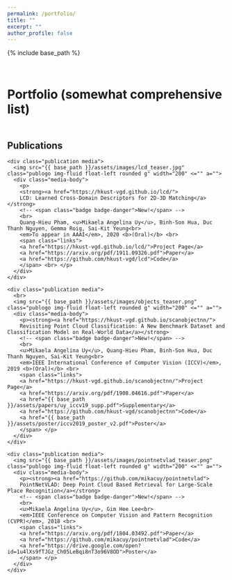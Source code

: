 ```yaml
---
permalink: /portfolio/
title: ""
excerpt: ""
author_profile: false
---
```


{% include base_path %}

<div class="topbar">
    <div class="container">
        <div>
      <div class="row mt-0">
                <br>
      </div>
      <div class="row mt-0" style="padding-bottom: 5px;">
                <div class="col-4 col-sm-4 col-md-3 col-lg-2 p-0 pl-0 pl-sm-4 offset-xl-1 col-xl-7">
                    <h1 class="hidden-xs-down"><span itemprop="name">Portfolio (somewhat comprehensive list)</span></h1>
                </div>
      </div>
</div>

<div class="container">
<div class="row mb-3" style="padding-bottom: 25px;">

  <div class="col-12 pt-3  px-4 pb-4   bubble offset-xl-1 col-xl-10" >

  <!-- ####################### Publications ####################### -->
  <h2>Publications</h2>

  <!-- <h5 class="pt-2 pb-1">Computer Vision</h5> -->
    <div class="publication media">
      <img src="{{ base_path }}/assets/images/lcd_teaser.jpg" class="publogo img-fluid float-left rounded g" width="200" <="" a="">
      <div class="media-body">
        <p>
        <strong><a href="https://hkust-vgd.github.io/lcd/">
        LCD: Learned Cross-Domain Descriptors for 2D-3D Matching</a></strong>
        <!-- <span class="badge badge-danger">New!</span> -->
        <br>
        Quang-Hieu Pham, <u>Mikaela Angelina Uy</u>, Binh-Son Hua, Duc Thanh Nguyen, Gemma Roig, Sai-Kit Yeung<br>
        <em>To appear in AAAI</em>, 2020 <b>(Oral)</b> <br> 
        <span class="links">
        <a href="https://hkust-vgd.github.io/lcd/">Project Page</a>
        <a href="https://arxiv.org/pdf/1911.09326.pdf">Paper</a>
        <a href="https://github.com/hkust-vgd/lcd">Code</a>
        </span> <br> </p>
      </div>
    </div>

    <div class="publication media">
      <br>
      <img src="{{ base_path }}/assets/images/objects_teaser.png" class="publogo img-fluid float-left rounded g" width="200" <="" a="">
      <div class="media-body">
        <p><strong><a href="https://hkust-vgd.github.io/scanobjectnn/">
        Revisiting Point Cloud Classification: A New Benchmark Dataset and Classification Model on Real-World Data</a></strong>
        <!-- <span class="badge badge-danger">New!</span> -->
        <br>
        <u>Mikaela Angelina Uy</u>, Quang-Hieu Pham, Binh-Son Hua, Duc Thanh Nguyen, Sai-Kit Yeung<br>
        <em>IEEE International Conference of Computer Vision (ICCV)</em>, 2019 <b>(Oral)</b> <br>
        <span class="links">
        <a href="https://hkust-vgd.github.io/scanobjectnn/">Project Page</a>
        <a href="https://arxiv.org/pdf/1908.04616.pdf">Paper</a>
        <a href="{{ base_path }}/assets/papers/uy_iccv19_supp.pdf">Supplementary</a>
        <a href="https://github.com/hkust-vgd/scanobjectnn">Code</a>
        <a href="{{ base_path }}/assets/poster/iccv2019_poster_v2.pdf">Poster</a>
        </span> </p>
      </div>
    </div>

    <div class="publication media">
      <img src="{{ base_path }}/assets/images/pointnetvlad_teaser.png" class="publogo img-fluid float-left rounded g" width="200" <="" a="">
      <div class="media-body">
        <p><strong><a href="https://github.com/mikacuy/pointnetvlad">
        PointNetVLAD: Deep Point Cloud Based Retrieval for Large-Scale Place Recognition</a></strong>
        <!-- <span class="badge badge-danger">New!</span> -->
        <br>
        <u>Mikaela Angelina Uy</u>, Gim Hee Lee<br>
        <em>IEEE Conference on Computer Vision and Pattern Recognition (CVPR)</em>, 2018 <br>
        <span class="links">
        <a href="https://arxiv.org/pdf/1804.03492.pdf">Paper</a>
        <a href="https://github.com/mikacuy/pointnetvlad">Code</a>
        <a href="https://drive.google.com/open?id=1u4lXs9fTJGz_Ch05LeBqi8nT3o96V8OD">Poster</a>
        </span> </p>
      </div>
    </div>


  </div>
</div>
</div>



